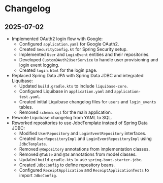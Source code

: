 # Changelog

## 2025-07-02
- Implemented OAuth2 login flow with Google:
    - Configured `application.yaml` for Google OAuth2.
    - Created `SecurityConfig.kt` for Spring Security setup.
    - Implemented `User` and `LoginEvent` entities and their repositories.
    - Developed `CustomOAuth2UserService` to handle user provisioning and login event logging.
    - Created `login.html` for the login page.
- Replaced Spring Data JPA with Spring Data JDBC and integrated Liquibase:
    - Updated `build.gradle.kts` to include `liquibase-core`.
    - Configured Liquibase in `application.yaml` and `application-test.yaml`.
    - Created initial Liquibase changelog files for `users` and `login_events` tables.
    - Removed `schema.sql` for the main application.
- Rewrote Liquibase changelog from YAML to SQL.
- Reworked repositories to use JdbcTemplate instead of Spring Data JDBC:
    - Modified `UserRepository` and `LoginEventRepository` interfaces.
    - Created `UserRepositoryImpl` and `LoginEventRepositoryImpl` using `JdbcTemplate`.
    - Removed `@Repository` annotations from implementation classes.
    - Removed `@Table` and `@Id` annotations from model classes.
    - Updated `build.gradle.kts` to use `spring-boot-starter-jdbc`.
    - Created `JdbcConfig` to define repository beans.
    - Configured `ReceiptApplication` and `ReceiptApplicationTests` to import `JdbcConfig`.